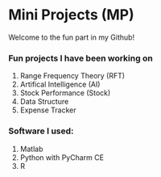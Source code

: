 # Mini Projects (MP)

Welcome to the fun part in my Github! 

### Fun projects I have been working on
1. Range Frequency Theory (RFT)
1. Artifical Intelligence (AI)
1. Stock Performance (Stock)
1. Data Structure
1. Expense Tracker

### Software I used:
1. Matlab
1. Python with PyCharm CE
1. R
